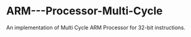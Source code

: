 # ARM---Processor-Multi-Cycle
An implementation of Multi Cycle ARM Processor for 32-bit instructions.

